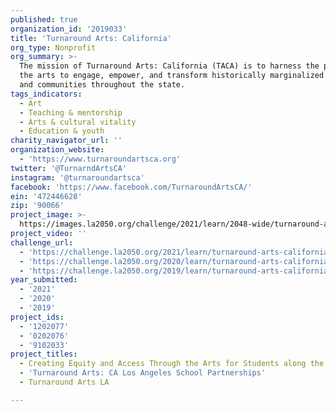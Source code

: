 ```yaml
---
published: true
organization_id: '2019033'
title: 'Turnaround Arts: California'
org_type: Nonprofit
org_summary: >-
  The mission of Turnaround Arts: California (TACA) is to harness the power of
  the arts to engage, empower, and transform historically marginalized schools
  and communities throughout the state.
tags_indicators:
  - Art
  - Teaching & mentorship
  - Arts & cultural vitality
  - Education & youth
charity_navigator_url: ''
organization_website:
  - 'https://www.turnaroundartsca.org'
twitter: '@TurnarndArtsCA'
instagram: '@turnaroundartsca'
facebook: 'https://www.facebook.com/TurnaroundArtsCA/'
ein: '472446628'
zip: '90066'
project_image: >-
  https://images.la2050.org/challenge/2021/learn/2048-wide/turnaround-arts-california.jpg
project_video: ''
challenge_url:
  - 'https://challenge.la2050.org/2021/learn/turnaround-arts-california/'
  - 'https://challenge.la2050.org/2020/learn/turnaround-arts-california/'
  - 'https://challenge.la2050.org/2019/learn/turnaround-arts-california/'
year_submitted:
  - '2021'
  - '2020'
  - '2019'
project_ids:
  - '1202077'
  - '0202076'
  - '9102033'
project_titles:
  - Creating Equity and Access Through the Arts for Students along the LA River
  - 'Turnaround Arts: CA Los Angeles School Partnerships'
  - Turnaround Arts LA

---
```

